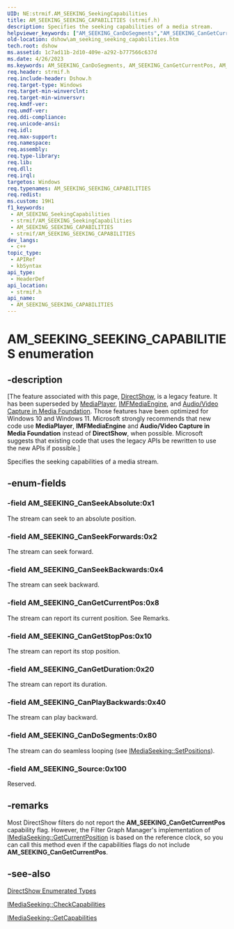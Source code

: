 ```yaml
---
UID: NE:strmif.AM_SEEKING_SeekingCapabilities
title: AM_SEEKING_SEEKING_CAPABILITIES (strmif.h)
description: Specifies the seeking capabilities of a media stream.
helpviewer_keywords: ["AM_SEEKING_CanDoSegments","AM_SEEKING_CanGetCurrentPos","AM_SEEKING_CanGetDuration","AM_SEEKING_CanGetStopPos","AM_SEEKING_CanPlayBackwards","AM_SEEKING_CanSeekAbsolute","AM_SEEKING_CanSeekBackwards","AM_SEEKING_CanSeekForwards","AM_SEEKING_SEEKING_CAPABILITIES","AM_SEEKING_SEEKING_CAPABILITIES","AM_SEEKING_SEEKING_CAPABILITIES enumeration [DirectShow]","AM_SEEKING_SEEKING_CAPABILITIESEnumeration","AM_SEEKING_Source","dshow.am_seeking_seeking_capabilities","strmif/AM_SEEKING_CanDoSegments","strmif/AM_SEEKING_CanGetCurrentPos","strmif/AM_SEEKING_CanGetDuration","strmif/AM_SEEKING_CanGetStopPos","strmif/AM_SEEKING_CanPlayBackwards","strmif/AM_SEEKING_CanSeekAbsolute","strmif/AM_SEEKING_CanSeekBackwards","strmif/AM_SEEKING_CanSeekForwards","strmif/AM_SEEKING_SEEKING_CAPABILITIES","strmif/AM_SEEKING_Source"]
old-location: dshow\am_seeking_seeking_capabilities.htm
tech.root: dshow
ms.assetid: 1c7ad11b-2d10-409e-a292-b777566c637d
ms.date: 4/26/2023
ms.keywords: AM_SEEKING_CanDoSegments, AM_SEEKING_CanGetCurrentPos, AM_SEEKING_CanGetDuration, AM_SEEKING_CanGetStopPos, AM_SEEKING_CanPlayBackwards, AM_SEEKING_CanSeekAbsolute, AM_SEEKING_CanSeekBackwards, AM_SEEKING_CanSeekForwards, AM_SEEKING_SEEKING_CAPABILITIES, AM_SEEKING_SEEKING_CAPABILITIES , AM_SEEKING_SEEKING_CAPABILITIES enumeration [DirectShow], AM_SEEKING_SEEKING_CAPABILITIESEnumeration, AM_SEEKING_Source, dshow.am_seeking_seeking_capabilities, strmif/AM_SEEKING_CanDoSegments, strmif/AM_SEEKING_CanGetCurrentPos, strmif/AM_SEEKING_CanGetDuration, strmif/AM_SEEKING_CanGetStopPos, strmif/AM_SEEKING_CanPlayBackwards, strmif/AM_SEEKING_CanSeekAbsolute, strmif/AM_SEEKING_CanSeekBackwards, strmif/AM_SEEKING_CanSeekForwards, strmif/AM_SEEKING_SEEKING_CAPABILITIES, strmif/AM_SEEKING_Source
req.header: strmif.h
req.include-header: Dshow.h
req.target-type: Windows
req.target-min-winverclnt: 
req.target-min-winversvr: 
req.kmdf-ver: 
req.umdf-ver: 
req.ddi-compliance: 
req.unicode-ansi: 
req.idl: 
req.max-support: 
req.namespace: 
req.assembly: 
req.type-library: 
req.lib: 
req.dll: 
req.irql: 
targetos: Windows
req.typenames: AM_SEEKING_SEEKING_CAPABILITIES
req.redist: 
ms.custom: 19H1
f1_keywords:
 - AM_SEEKING_SeekingCapabilities
 - strmif/AM_SEEKING_SeekingCapabilities
 - AM_SEEKING_SEEKING_CAPABILITIES
 - strmif/AM_SEEKING_SEEKING_CAPABILITIES
dev_langs:
 - c++
topic_type:
 - APIRef
 - kbSyntax
api_type:
 - HeaderDef
api_location:
 - strmif.h
api_name:
 - AM_SEEKING_SEEKING_CAPABILITIES
---
```


# AM_SEEKING_SEEKING_CAPABILITIES enumeration


## -description

\[The feature associated with this page, [DirectShow](/windows/win32/directshow/directshow), is a legacy feature. It has been superseded by [MediaPlayer](/uwp/api/Windows.Media.Playback.MediaPlayer), [IMFMediaEngine](/windows/win32/api/mfmediaengine/nn-mfmediaengine-imfmediaengine), and [Audio/Video Capture in Media Foundation](windows/win32/medfound/audio-video-capture-in-media-foundation). Those features have been optimized for Windows 10 and Windows 11. Microsoft strongly recommends that new code use **MediaPlayer**, **IMFMediaEngine** and **Audio/Video Capture in Media Foundation** instead of **DirectShow**, when possible. Microsoft suggests that existing code that uses the legacy APIs be rewritten to use the new APIs if possible.\]

Specifies the seeking capabilities of a media stream.

## -enum-fields

### -field AM_SEEKING_CanSeekAbsolute:0x1

The stream can seek to an absolute position.

### -field AM_SEEKING_CanSeekForwards:0x2

The stream can seek forward.

### -field AM_SEEKING_CanSeekBackwards:0x4

The stream can seek backward.

### -field AM_SEEKING_CanGetCurrentPos:0x8

The stream can report its current position. See Remarks.

### -field AM_SEEKING_CanGetStopPos:0x10

The stream can report its stop position.

### -field AM_SEEKING_CanGetDuration:0x20

The stream can report its duration.

### -field AM_SEEKING_CanPlayBackwards:0x40

The stream can play backward.

### -field AM_SEEKING_CanDoSegments:0x80

The stream can do seamless looping (see <a href="/windows/desktop/api/strmif/nf-strmif-imediaseeking-setpositions">IMediaSeeking::SetPositions</a>).

### -field AM_SEEKING_Source:0x100

Reserved.

## -remarks

Most DirectShow filters do not report the <b>AM_SEEKING_CanGetCurrentPos</b> capability flag. However, the Filter Graph Manager's implementation of <a href="/windows/desktop/api/strmif/nf-strmif-imediaseeking-getcurrentposition">IMediaSeeking::GetCurrentPosition</a> is based on the reference clock, so you can call this method even if the capabilities flags do not include <b>AM_SEEKING_CanGetCurrentPos</b>.

## -see-also

<a href="/windows/desktop/DirectShow/directshow-enumerated-types">DirectShow Enumerated Types</a>



<a href="/windows/desktop/api/strmif/nf-strmif-imediaseeking-checkcapabilities">IMediaSeeking::CheckCapabilities</a>



<a href="/windows/desktop/api/strmif/nf-strmif-imediaseeking-getcapabilities">IMediaSeeking::GetCapabilities</a>
